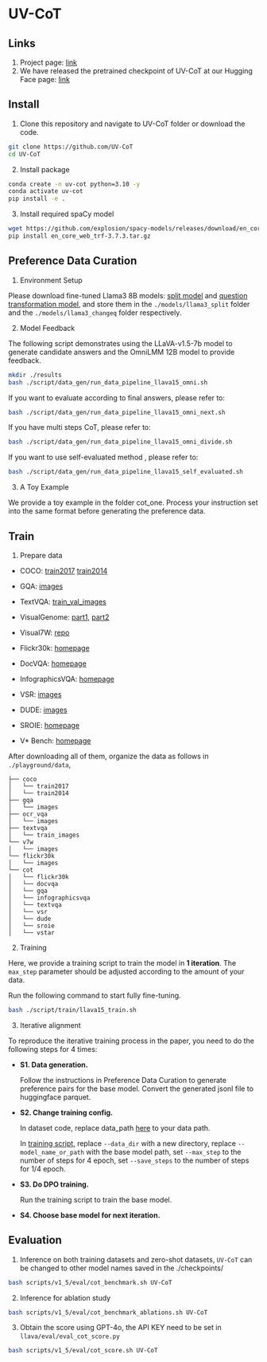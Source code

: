 # UV-CoT

## Links
1. Project page: [link](https://kesenzhao.github.io/my_project/projects/UV-CoT.html
)
2. We have released the pretrained checkpoint of UV-CoT at our Hugging Face page: [link](https://huggingface.co/kesenZhaoNTU/UV-CoT)

## Install

1. Clone this repository and navigate to UV-CoT folder or download the code.
```bash
git clone https://github.com/UV-CoT
cd UV-CoT
```

2. Install package
```bash
conda create -n uv-cot python=3.10 -y
conda activate uv-cot
pip install -e .
```
3. Install required spaCy model
```bash
wget https://github.com/explosion/spacy-models/releases/download/en_core_web_trf-3.7.3/en_core_web_trf-3.7.3.tar.gz
pip install en_core_web_trf-3.7.3.tar.gz
```




## Preference Data Curation
1. Environment Setup

Please download fine-tuned Llama3 8B models: [split model](https://thunlp.oss-cn-qingdao.aliyuncs.com/rlaifv_llama3_split_model.tar.gz) and [question transformation model](https://thunlp.oss-cn-qingdao.aliyuncs.com/rlaifv_llama3_changeq_model.tar.gz), and store them in the `./models/llama3_split` folder and the `./models/llama3_changeq` folder respectively.

2. Model Feedback

The following script demonstrates using the LLaVA-v1.5-7b model to generate candidate answers and the OmniLMM 12B model to provide feedback.

```bash
mkdir ./results
bash ./script/data_gen/run_data_pipeline_llava15_omni.sh
```

If you want to evaluate according to final answers, please refer to:

```bash
bash ./script/data_gen/run_data_pipeline_llava15_omni_next.sh
```

If you have multi steps CoT, please refer to:

```bash
bash ./script/data_gen/run_data_pipeline_llava15_omni_divide.sh
```

If you want to use self-evaluated method , please refer to:

```bash
bash ./script/data_gen/run_data_pipeline_llava15_self_evaluated.sh
```

3. A Toy Example

We provide a toy example in the folder cot_one. Process your instruction set into the same format before generating the preference data.



## Train

1. Prepare data


- COCO: [train2017](http://images.cocodataset.org/zips/train2017.zip) [train2014](http://images.cocodataset.org/zips/train2014.zip)

- GQA: [images](https://downloads.cs.stanford.edu/nlp/data/gqa/images.zip)

- TextVQA: [train_val_images](https://dl.fbaipublicfiles.com/textvqa/images/train_val_images.zip)

- VisualGenome: [part1](https://cs.stanford.edu/people/rak248/VG_100K_2/images.zip), [part2](https://cs.stanford.edu/people/rak248/VG_100K_2/images2.zip)

- Visual7W: [repo](https://github.com/yukezhu/visual7w-toolkit)

- Flickr30k: [homepage](https://shannon.cs.illinois.edu/DenotationGraph/)

- DocVQA: [homepage](https://www.docvqa.org/datasets/docvqa)

- InfographicsVQA: [homepage](https://www.docvqa.org/datasets/infographicvqa)

- VSR: [images](https://www.dropbox.com/s/0s3bj25s62crjh2/vsr_images.zip?dl=0)

- DUDE: [images](https://huggingface.co/datasets/jordyvl/DUDE_loader/blob/main/data/DUDE_train-val-test_binaries.tar.gz)

- SROIE: [homepage](https://rrc.cvc.uab.es/?ch=13&com=downloads)

- V* Bench: [homepage](https://huggingface.co/datasets/craigwu/vstar_bench)

  

After downloading all of them, organize the data as follows in `./playground/data`,

```
├── coco
│   └── train2017
│   └── train2014
├── gqa
│   └── images
├── ocr_vqa
│   └── images
├── textvqa
│   └── train_images
└── v7w
│   └── images
└── flickr30k
│   └── images
└── cot
│   └── flickr30k
│   └── docvqa
│   └── gqa
│   └── infographicsvqa
│   └── textvqa
│   └── vsr
│   └── dude
│   └── sroie
│   └── vstar
```

2. Training

Here, we provide a training script to train the model in **1 iteration**. The `max_step` parameter should be adjusted according to the amount of your data.

Run the following command to start fully fine-tuning.

```bash
bash ./script/train/llava15_train.sh
```



3. Iterative alignment

To reproduce the iterative training process in the paper, you need to do the following steps for 4 times:
- **S1. Data generation.**

  Follow the instructions in Preference Data Curation to generate preference pairs for the base model. Convert the generated jsonl file to huggingface parquet.
- **S2. Change training config.**

  In dataset code, replace data_path [here](muffin/data/datasets.py#L38) to your data path.

  In [training script](script/train/llava15_train.sh), replace `--data_dir` with a new directory, replace `--model_name_or_path` with the base model path, set `--max_step` to the number of steps for 4 epoch, set `--save_steps` to the number of steps for 1/4 epoch.
- **S3. Do DPO training.**

  Run the training script to train the base model.
- **S4. Choose base model for next iteration.**

  

## Evaluation

1. Inference on both training datasets and zero-shot datasets, `UV-CoT` can be changed to other model names saved in the ./checkpoints/

```bash
bash scripts/v1_5/eval/cot_benchmark.sh UV-CoT
```

2. Inference for ablation study

```bash
bash scripts/v1_5/eval/cot_benchmark_ablations.sh UV-CoT
```

3. Obtain the score using GPT-4o, the API KEY need to be set in `llava/eval/eval_cot_score.py`

```bash
bash scripts/v1_5/eval/cot_score.sh UV-CoT
```

